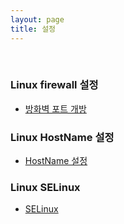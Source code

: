```yaml
---
layout: page
title: 설정
---
```


<br>

### Linux firewall 설정

* [방화벽 포트 개방](/2023/07/19/linux-firewall)

### Linux HostName 설정

* [HostName 설정](/2023/07/19/linux-hostname)

### Linux SELinux

* [SELinux](/2023/07/19/linux-SELinux)